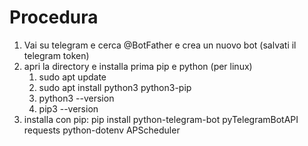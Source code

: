 # Procedura
1. Vai su telegram e cerca @BotFather e crea un nuovo bot (salvati il telegram token)
2. apri la directory e installa prima pip e python (per linux)
   1. sudo apt update
   2. sudo apt install python3 python3-pip
   3. python3 --version
   4. pip3 --version
3. installa con pip: pip install python-telegram-bot pyTelegramBotAPI requests python-dotenv APScheduler

